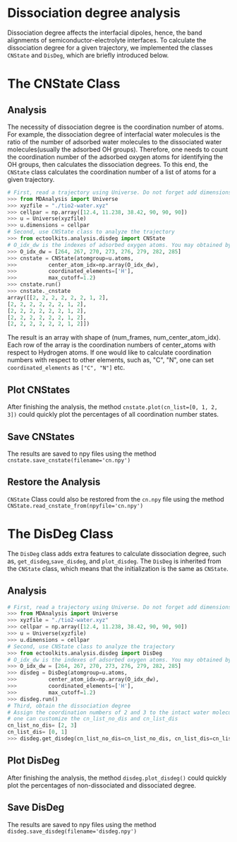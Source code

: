 # Dissociation degree analysis
Dissociation degree affects the interfacial dipoles, hence, the band alignments of semiconductor-electrolyte interfaces. To calculate the dissociation degree for a given trajectory, we implemented the classes `CNState` and `DisDeg`, which are briefly introduced below.



# The CNState Class

## Analysis
The necessity of dissociation degree is the coordination number of atoms. For example, the dissociation degree of interfacial water molecules is the ratio of the number of adsorbed water molecules to the dissociated water molecules(usually the adsorbed OH groups). Therefore, one needs to count the coordination number of the adsorbed oxygen atoms for identifying the OH groups, then calculates the dissociation degrees. To this end, the `CNState` class calculates the coordination number of a list of atoms for a given trajectory.
```python
# First, read a trajectory using Universe. Do not forget add dimensions.
>>> from MDAnalysis import Universe
>>> xyzfile = "./tio2-water.xyz"
>>> cellpar = np.array([12.4, 11.238, 38.42, 90, 90, 90])
>>> u = Universe(xyzfile)
>>> u.dimensions = cellpar
# Second, use CNState class to analyze the trajectory
>>> from ectoolkits.analysis.disdeg import CNState
# O_idx_dw is the indexes of adsorbed oxygen atoms. You may obtained by yourself.
>>> O_idx_dw = [264, 267, 270, 273, 276, 279, 282, 285]
>>> cnstate = CNState(atomgroup=u.atoms,
>>>          center_atom_idx=np.array(O_idx_dw),
>>>          coordinated_elements=['H'],
>>>          max_cutoff=1.2)
>>> cnstate.run()
>>> cnstate._cnstate
array([[2, 2, 2, 2, 2, 2, 1, 2],
[2, 2, 2, 2, 2, 2, 1, 2],
[2, 2, 2, 2, 2, 2, 1, 2],
[2, 2, 2, 2, 2, 2, 1, 2],
[2, 2, 2, 2, 2, 2, 1, 2]])

```
The result is an array with shape of (num_frames, num_center_atom_idx). Each row of the array is the coordination numbers of center_atoms with respect to Hydrogen atoms. If one would like to calculate coordination numbers with respect to other elements, such as, "C", "N", one can set `coordinated_elements` as `["C", "N"]` etc.

## Plot CNStates
After finishing the analysis, the method `cnstate.plot(cn_list=[0, 1, 2, 3])` could quickly plot the percentages of all coordination number states.

## Save CNStates
The results are saved to npy files using the method `cnstate.save_cnstate(filename='cn.npy')`

## Restore the Analysis
`CNState` Class could also be restored from the `cn.npy` file using the method `CNState.read_cnstate_from(npyfile='cn.npy')`

# The DisDeg Class
The `DisDeg` class adds extra features to calculate dissociation degree, such as, `get_disdeg`,`save_disdeg`, and `plot_disdeg`.
The `DisDeg` is inherited from the `CNState` class, which means that the initialization is the same as `CNState`.

## Analysis
```python
# First, read a trajectory using Universe. Do not forget add dimensions.
>>> from MDAnalysis import Universe
>>> xyzfile = "./tio2-water.xyz"
>>> cellpar = np.array([12.4, 11.238, 38.42, 90, 90, 90])
>>> u = Universe(xyzfile)
>>> u.dimensions = cellpar
# Second, use CNState class to analyze the trajectory
>>> from ectoolkits.analysis.disdeg import DisDeg
# O_idx_dw is the indexes of adsorbed oxygen atoms. You may obtained by yourself.
>>> O_idx_dw = [264, 267, 270, 273, 276, 279, 282, 285]
>>> disdeg = DisDeg(atomgroup=u.atoms,
>>>          center_atom_idx=np.array(O_idx_dw),
>>>          coordinated_elements=['H'],
>>>          max_cutoff=1.2)
>>> disdeg.run()
# Third, obtain the dissociation degree
# Assign the coordination numbers of 2 and 3 to the intact water molecules and the coordination numbers of 0 and 1 to the dissociated water molecules.
# one can customize the cn_list_no_dis and cn_list_dis
cn_list_no_dis= [2, 3]
cn_list_dis= [0, 1]
>>> disdeg.get_disdeg(cn_list_no_dis=cn_list_no_dis, cn_list_dis=cn_list_dis)
```

## Plot DisDeg
After finishing the analysis, the method `disdeg.plot_disdeg()` could quickly plot the percentages of non-dissociated and dissociated degree.

## Save DisDeg
The results are saved to npy files using the method `disdeg.save_disdeg(filename='disdeg.npy')`
